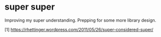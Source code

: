 # super super

Improving my super understanding.  Prepping for some more library design.

[1] https://rhettinger.wordpress.com/2011/05/26/super-considered-super/